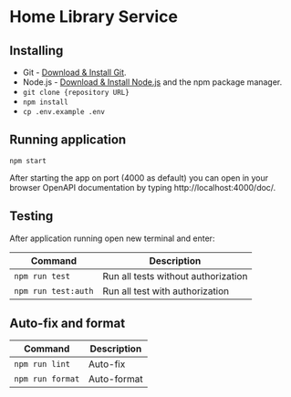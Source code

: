 # Home Library Service

## Installing

- Git - [Download & Install Git](https://git-scm.com/downloads).
- Node.js - [Download & Install Node.js](https://nodejs.org/en/download/) and the npm package manager.
- `git clone {repository URL}`
- `npm install`
- `cp .env.example .env`

## Running application

`npm start`

After starting the app on port (4000 as default) you can open
in your browser OpenAPI documentation by typing http://localhost:4000/doc/.

## Testing

After application running open new terminal and enter:

Command | Description
--- | ---
`npm run test` | Run all tests without authorization
`npm run test:auth` | Run all test with authorization

## Auto-fix and format
Command | Description
--- | ---
`npm run lint` | Auto-fix
`npm run format` | Auto-format

